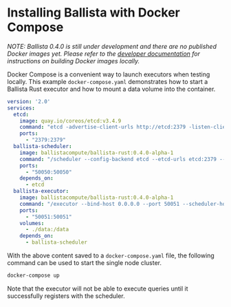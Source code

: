 # Installing Ballista with Docker Compose

*NOTE: Ballista 0.4.0 is still under development and there are no published Docker images yet. Please refer to the
[developer documentation](https://github.com/ballista-compute/ballista/tree/main/docs) for instructions on building 
Docker images locally.*

Docker Compose is a convenient way to launch executors when testing locally. This example `docker-compose.yaml` 
demonstrates how to start a Ballista Rust executor and how to mount a data volume into the container.

```yaml
version: '2.0'
services:
  etcd:
    image: quay.io/coreos/etcd:v3.4.9
    command: "etcd -advertise-client-urls http://etcd:2379 -listen-client-urls http://0.0.0.0:2379"
    ports:
      - "2379:2379"
  ballista-scheduler:
    image: ballistacompute/ballista-rust:0.4.0-alpha-1
    command: "/scheduler --config-backend etcd --etcd-urls etcd:2379 --bind-host 0.0.0.0 --port 50050"
    ports:
      - "50050:50050"
    depends_on:
      - etcd
  ballista-executor:
    image: ballistacompute/ballista-rust:0.4.0-alpha-1
    command: "/executor --bind-host 0.0.0.0 --port 50051 --scheduler-host ballista-scheduler"
    ports:
      - "50051:50051"
    volumes:
      - ./data:/data
    depends_on:
      - ballista-scheduler
```

With the above content saved to a `docker-compose.yaml` file, the following command can be used to start the single node 
cluster.

```bash
docker-compose up
```

Note that the executor will not be able to execute queries until it successfully registers with the scheduler.


